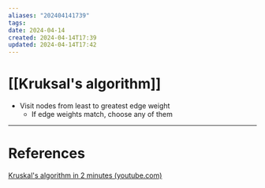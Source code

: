 ```yaml
---
aliases: "202404141739"
tags: 
date: 2024-04-14
created: 2024-04-14T17:39
updated: 2024-04-14T17:42
---
```

# [[Kruksal's algorithm]]
- Visit nodes from least to greatest edge weight
	- If edge weights match, choose any of them

___
# References
[Kruskal's algorithm in 2 minutes (youtube.com)](https://www.youtube.com/watch?v=71UQH7Pr9kU)